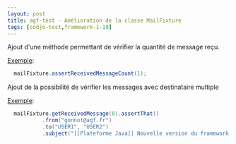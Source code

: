 ```yaml
---
layout: post
title: agf-test - Amélioration de la classe MailFixture
tags: [codjo-test,framework-1-19]
---
```

Ajout d'une méthode permettant de vérifier la quantité de message reçu. 

<u>Exemple</u>:
```java
  mailFixture.assertReceivedMessageCount(1);
```

Ajout de la possibilité de vérifier les messages avec destinataire multiple

<u>Exemple</u>:
```java
  mailFixture.getReceivedMessage(0).assertThat()
           .from("gonnot@agf.fr")
           .to("USER1", "USER2")
           .subject("[[Plateforme Java]] Nouvelle version du framework - 1.18");
```

